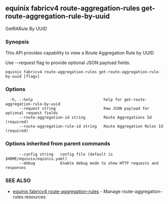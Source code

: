 ## equinix fabricv4 route-aggregation-rules get-route-aggregation-rule-by-uuid

GetRARule By UUID

### Synopsis

This API provides capability to view a Route Aggregation Rule by UUID

Use --request flag to provide optional JSON payload fields.

```
equinix fabricv4 route-aggregation-rules get-route-aggregation-rule-by-uuid [flags]
```

### Options

```
  -h, --help                               help for get-route-aggregation-rule-by-uuid
      --request string                     Raw JSON payload for optional request fields
      --route-aggregation-id string        Route Aggregations Id (required)
      --route-aggregation-rule-id string   Route Aggregation Rules Id (required)
```

### Options inherited from parent commands

```
      --config string   config file (default is $HOME/equinix/equinix.yaml)
      --debug           Enable debug mode to show HTTP requests and responses
```

### SEE ALSO

* [equinix fabricv4 route-aggregation-rules](equinix_fabricv4_route-aggregation-rules.md)	 - Manage route-aggregation-rules resources

